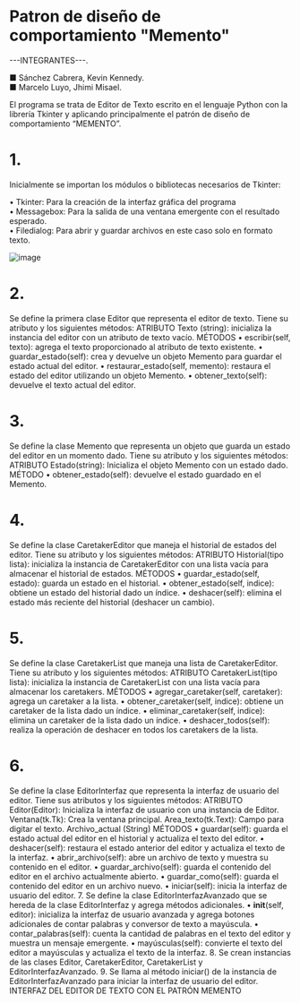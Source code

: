 # Patron de diseño de comportamiento "Memento"
---INTEGRANTES---.

■  Sánchez Cabrera, Kevin Kennedy.<br>
■  Marcelo Luyo, Jhimi Misael.


El programa se trata de Editor de Texto escrito en el lenguaje Python con la librería Tkinter y aplicando principalmente el patrón de diseño de comportamiento “MEMENTO”.

# 1.	
Inicialmente se importan los módulos o bibliotecas necesarios de Tkinter: 

•	Tkinter: Para la creación de la interfaz gráfica del programa<br>
•	Messagebox: Para la salida de una ventana emergente con el resultado esperado.<br>
•	Filedialog: Para abrir y guardar archivos en este caso solo en formato texto.<br>

![image](https://github.com/jhimi17/Patron_Memento/assets/101279472/38e82f77-0b19-4f37-b50f-20e95c1969cf)

# 2.	
Se define la primera clase Editor que representa el editor de texto. Tiene su atributo y los siguientes métodos:
ATRIBUTO
Texto (string): inicializa la instancia del editor con un atributo de texto vacío.
MÉTODOS
•	escribir(self, texto): agrega el texto proporcionado al atributo de texto existente.
•	guardar_estado(self): crea y devuelve un objeto Memento para guardar el estado actual del editor.
•	restaurar_estado(self, memento): restaura el estado del editor utilizando un objeto Memento.
•	obtener_texto(self): devuelve el texto actual del editor.

# 3.	
Se define la clase Memento que representa un objeto que guarda un estado del editor en un momento dado. Tiene su atributo y los siguientes métodos:
ATRIBUTO
      Estado(string): Inicializa el objeto Memento con un estado dado.
MÉTODO
•	obtener_estado(self): devuelve el estado guardado en el Memento.

# 4.	
Se define la clase CaretakerEditor que maneja el historial de estados del editor. Tiene su atributo y los siguientes métodos:
ATRIBUTO 
Historial(tipo lista): inicializa la instancia de CaretakerEditor con una lista vacía para almacenar el historial de estados.
MÉTODOS
•	guardar_estado(self, estado): guarda un estado en el historial.
•	obtener_estado(self, indice): obtiene un estado del historial dado un índice.
•	deshacer(self): elimina el estado más reciente del historial (deshacer un cambio).

# 5.	
Se define la clase CaretakerList que maneja una lista de CaretakerEditor. Tiene su atributo y los siguientes métodos:
ATRIBUTO
CaretakerList(tipo lista): inicializa la instancia de CaretakerList con una lista vacía para almacenar los caretakers.
MÉTODOS
•	agregar_caretaker(self, caretaker): agrega un caretaker a la lista.
•	obtener_caretaker(self, indice): obtiene un caretaker de la lista dado un índice.
•	eliminar_caretaker(self, indice): elimina un caretaker de la lista dado un índice.
•	deshacer_todos(self): realiza la operación de deshacer en todos los caretakers de la lista.

# 6.	
Se define la clase EditorInterfaz que representa la interfaz de usuario del editor. Tiene sus atributos y los siguientes métodos:
ATRIBUTO
Editor(Editor): Inicializa la interfaz de usuario con una instancia de Editor.
Ventana(tk.Tk): Crea la ventana principal.
Area_texto(tk.Text): Campo para digitar el texto.
Archivo_actual (String)
MÉTODOS
•	guardar(self): guarda el estado actual del editor en el historial y actualiza el texto del editor.
•	deshacer(self): restaura el estado anterior del editor y actualiza el texto de la interfaz.
•	abrir_archivo(self): abre un archivo de texto y muestra su contenido en el editor.
•	guardar_archivo(self): guarda el contenido del editor en el archivo actualmente abierto.
•	guardar_como(self): guarda el contenido del editor en un archivo nuevo.
•	iniciar(self): inicia la interfaz de usuario del editor.
7.	Se define la clase EditorInterfazAvanzado que se hereda de la clase EditorInterfaz y agrega métodos adicionales. 
•	__init__(self, editor): inicializa la interfaz de usuario avanzada y agrega botones adicionales de contar palabras y conversor de texto a mayúscula.
•	contar_palabras(self): cuenta la cantidad de palabras en el texto del editor y muestra un mensaje emergente.
•	mayúsculas(self): convierte el texto del editor a mayúsculas y actualiza el texto de la interfaz.
8.	Se crean instancias de las clases Editor, CaretakerEditor, CaretakerList y EditorInterfazAvanzado.
9.	Se llama al método iniciar() de la instancia de EditorInterfazAvanzado para iniciar la interfaz de usuario del editor.
INTERFAZ DEL EDITOR DE TEXTO CON EL PATRÓN MEMENTO
